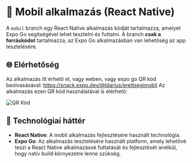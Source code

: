 # 📱 Mobil alkalmazás (React Native)

A `mobil` branch egy React Native alkalmazás kódját tartalmazza, amelyet Expo Go segítségével lehet tesztelni és futtatni. A branch **csak a forráskódot** tartalmazza, az Expo Go alkalmazásban van lehetőség az app tesztelésére.

## 🌐 Elérhetőség

Az alkalmazás itt érhető el, vagy weben, vagy expo go QR kód beolvasásával: https://snack.expo.dev/@ldarius/erettsegimobil
Az alkalmazás ezen QR kód használatával is elérhető:

![QR Kód](https://github.com/user-attachments/assets/71b80e44-b493-4679-943c-d84ba7ed162f)
 

## 🔧 Technológiai háttér

- **React Native**: A mobil alkalmazás fejlesztésére használt technológia.
- **Expo Go**: Az alkalmazás tesztelésére használt platform, amely lehetővé teszi a React Native alkalmazások futtatását és fejlesztését anélkül, hogy natív build környezetre lenne szükség.
